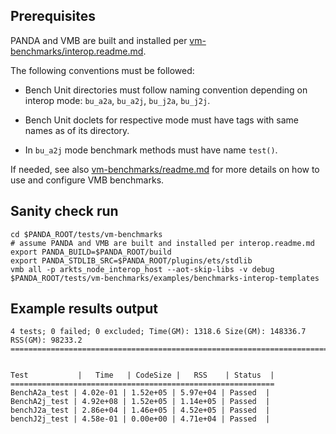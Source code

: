 ## Prerequisites

PANDA and VMB are built and installed per [vm-benchmarks/interop.readme.md](../../interop.readme.md).

The following conventions must be followed:
- Bench Unit directories must follow naming convention depending on interop mode: `bu_a2a`, `bu_a2j`, `bu_j2a`, `bu_j2j`.

- Bench Unit doclets for respective mode must have tags with same names as of its directory.

- In `bu_a2j` mode benchmark methods must have name `test()`.

If needed, see also [vm-benchmarks/readme.md](../../readme.md) for more details on how to use and configure VMB benchmarks.

## Sanity check run

```
cd $PANDA_ROOT/tests/vm-benchmarks
# assume PANDA and VMB are built and installed per interop.readme.md
export PANDA_BUILD=$PANDA_ROOT/build
export PANDA_STDLIB_SRC=$PANDA_ROOT/plugins/ets/stdlib
vmb all -p arkts_node_interop_host --aot-skip-libs -v debug $PANDA_ROOT/tests/vm-benchmarks/examples/benchmarks-interop-templates
```

## Example results output

```
4 tests; 0 failed; 0 excluded; Time(GM): 1318.6 Size(GM): 148336.7 RSS(GM): 98233.2
===================================================================================


Test           |   Time   | CodeSize |   RSS    | Status  |
===========================================================
BenchA2a_test | 4.02e-01 | 1.52e+05 | 5.97e+04 | Passed  |
BenchA2j_test | 4.92e+08 | 1.52e+05 | 1.14e+05 | Passed  |
benchJ2a_test | 2.86e+04 | 1.46e+05 | 4.52e+05 | Passed  |
benchJ2j_test | 4.58e-01 | 0.00e+00 | 4.71e+04 | Passed  |
```
